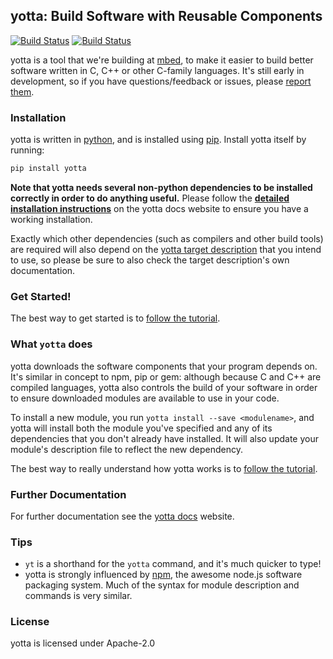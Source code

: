 ## yotta: Build Software with Reusable Components
[![Build Status](https://travis-ci.org/ARMmbed/yotta.svg)](https://travis-ci.org/ARMmbed/yotta)
[![Build Status](https://circleci.com/gh/ARMmbed/yotta.svg?style=svg)](https://circleci.com/gh/ARMmbed/yotta)

yotta is a tool that we're building at [mbed](https://mbed.org), to make it
easier to build better software written in C, C++ or other C-family languages.
It's still early in development, so if you have questions/feedback or issues,
please [report them](https://github.com/ARMmbed/yotta/issues).

### Installation
yotta is written in
[python](https://www.python.org/downloads/release/python-279/), and is
installed using [pip](http://pip.readthedocs.org/en/latest/installing.html).
Install yotta itself by running:

```bash
pip install yotta
```

**Note that yotta needs several non-python dependencies to be installed
correctly in order to do anything useful.** Please follow the **[detailed
installation instructions](http://docs.yottabuild.org/#installing)** on the
yotta docs website to ensure you have a working installation.

Exactly which other dependencies (such as compilers and other build tools) are
required will also depend on the [yotta target
description](http://docs.yottabuild.org/tutorial/targets.html) that you intend
to use, so please be sure to also check the target description's own
documentation.

### Get Started!
The best way to get started is to [follow the
tutorial](http://docs.yottabuild.org/tutorial/tutorial.html).

### What `yotta` does
yotta downloads the software components that your program depends on. It's
similar in concept to npm, pip or gem: although because C and C++ are compiled
languages, yotta also controls the build of your software in order to ensure
downloaded modules are available to use in your code.

To install a new module, you run `yotta install --save <modulename>`, and yotta
will install both the module you've specified and any of its dependencies that
you don't already have installed. It will also update your module's description
file to reflect the new dependency.

The best way to really understand how yotta works is to [follow the
tutorial](http://docs.yottabuild.org/tutorial/tutorial.html).

### Further Documentation
For further documentation see the [yotta docs](http://docs.yottabuild.org)
website.

### Tips
 * `yt` is a shorthand for the `yotta` command, and it's much quicker to type!
 * yotta is strongly influenced by [npm](http://npmjs.org), the awesome node.js
   software packaging system. Much of the syntax for module description and
   commands is very similar.

### License
yotta is licensed under Apache-2.0
